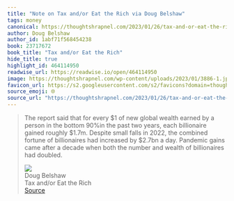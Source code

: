 ```yaml
---
title: "Note on Tax and/or Eat the Rich via Doug Belshaw"
tags: money
canonical: https://thoughtshrapnel.com/2023/01/26/tax-and-or-eat-the-rich/
author: Doug Belshaw
author_id: 1abf71f568454238
book: 23717672
book_title: "Tax and/or Eat the Rich"
hide_title: true
highlight_id: 464114950
readwise_url: https://readwise.io/open/464114950
image: https://thoughtshrapnel.com/wp-content/uploads/2023/01/3886-1.jpg
favicon_url: https://s2.googleusercontent.com/s2/favicons?domain=thoughtshrapnel.com
source_emoji: 🌐
source_url: "https://thoughtshrapnel.com/2023/01/26/tax-and-or-eat-the-rich/#:~:text=The%20report%20said,billionaires%20had%20doubled."
---
```


> The report said that for every $1 of new global wealth earned by a person in the bottom 90%in the past two years, each billionaire gained roughly $1.7m. Despite small falls in 2022, the combined fortune of billionaires had increased by $2.7bn a day. Pandemic gains came after a decade when both the number and wealth of billionaires had doubled.
> <div class="quoteback-footer"><div class="quoteback-avatar"><img class="mini-favicon" src="https://s2.googleusercontent.com/s2/favicons?domain=thoughtshrapnel.com"></div><div class="quoteback-metadata"><div class="metadata-inner"><span style="display:none">FROM:</span><div aria-label="Doug Belshaw" class="quoteback-author"> Doug Belshaw</div><div aria-label="Tax and/or Eat the Rich" class="quoteback-title"> Tax and/or Eat the Rich</div></div></div><div class="quoteback-backlink"><a target="_blank" aria-label="go to the full text of this quotation" rel="noopener" href="https://thoughtshrapnel.com/2023/01/26/tax-and-or-eat-the-rich/#:~:text=The%20report%20said,billionaires%20had%20doubled." class="quoteback-arrow"> Source</a></div></div>